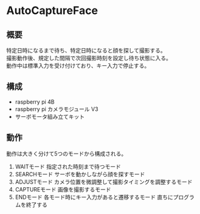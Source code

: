 # AutoCaptureFace

## 概要
特定日時になるまで待ち、特定日時になると顔を探して撮影する。  
撮影動作後、規定した間隔で次回撮影時刻を設定し待ち状態に入る。  
動作中は標準入力を受け付けており、キー入力で停止する。

## 構成
- raspberry pi 4B
- raspberry pi カメラモジュール V3
- サーボモータ組み立てキット

## 動作
動作は大きく分けて5つのモードから構成される。
1. WAITモード
   指定された時刻まで待つモード
2. SEARCHモード
   サーボを動かしながら顔を探すモード
3. ADJUSTモード
   カメラ位置を微調整して撮影タイミングを調整するモード
4. CAPTUREモード
   画像を撮影するモード
5. ENDモード
   各モード時にキー入力があると遷移するモード
   直ちにプログラムを終了する
